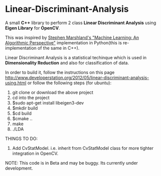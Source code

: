 Linear-Discriminant-Analysis
============================

A small <b>C++</b> library to perform 2 class <b>Linear Discriminant Analysis</b> using <b>Eigen Library</b> for <b>OpenCV</b>.

This was inspired by <a href="http://www-ist.massey.ac.nz/smarsland/MLBook.html">Stephen Marshland's "Machine Learning: An Algorithmic Perspective"</a>
implementation in Python(this is re-implementation of the same in C++).

Linear Discriminant Analysis is a statistical techinque which is used in <b>Dimensionality Reduction</b> and also for classification of data.

In order to build it, follow the instructions on this page http://www.developerstation.org/2012/05/linear-discriminant-analysis-using.html
or follow the following steps (for ubuntu):
<ol>
<li>git clone or download the above project</li>
<li>cd into the project</li>
<li>$sudo apt-get install libeigen3-dev</li>
<li>$mkdir build</li>
<li>$cd build</li>
<li>$cmake ..</li>
<li>make</li>
<li>./LDA</li>
</ol>
THINGS TO DO:

1) Add CvStatModel. i.e. inherit from CvStatModel class for more tighter integration in OpenCV.

NOTE:
This code is in Beta and may be buggy. Its currently under development.
